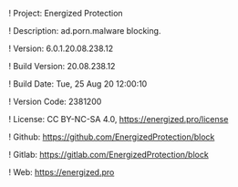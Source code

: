 ! Project: Energized Protection

! Description: ad.porn.malware blocking.

! Version: 6.0.1.20.08.238.12

! Build Version: 20.08.238.12

! Build Date: Tue, 25 Aug 20 12:00:10

! Version Code: 2381200

! License: CC BY-NC-SA 4.0, https://energized.pro/license

! Github: https://github.com/EnergizedProtection/block

! Gitlab: https://gitlab.com/EnergizedProtection/block


! Web: https://energized.pro
